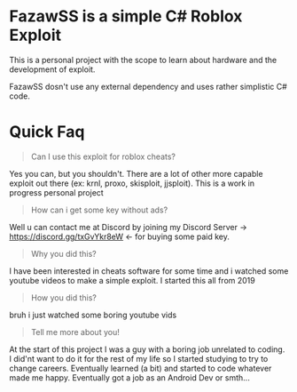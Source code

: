 # FazawSS is a simple C# Roblox Exploit

This is a personal project with the scope to learn about hardware and the development of exploit.

FazawSS dosn't use any external dependency and uses rather simplistic C# code.

# Quick Faq

> Can I use this exploit for roblox cheats?

Yes you can, but you shouldn't. There are a lot of other more capable exploit out there (ex: krnl, proxo, skisploit, jjsploit). This is a work in progress personal project

> How can i get some key without ads?

Well u can contact me at Discord by joining my Discord Server -> https://discord.gg/txGvYkr8eW <- for buying some paid key.

> Why you did this?

I have been interested in cheats software for some time and i watched some youtube videos to make a simple exploit. I started this all from 2019

> How you did this?

bruh i just watched some boring youtube vids

> Tell me more about you!

At the start of this project I was a guy with a boring job unrelated to coding. I did'nt want to do it for the rest of my life so I started studying to try to change careers. Eventually learned (a bit) and started to code whatever made me happy. Eventually got a job as an Android Dev or smth...
